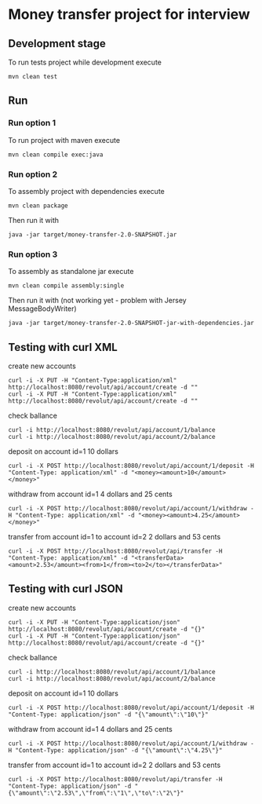 # Money transfer project for interview
## Development stage
To run tests project while development execute
```
mvn clean test
```
## Run
### Run option 1
To run project with maven execute
```
mvn clean compile exec:java
```
### Run option 2
To assembly project with dependencies execute
```
mvn clean package
```
Then run it with
```
java -jar target/money-transfer-2.0-SNAPSHOT.jar
```
### Run option 3
To assembly as standalone jar execute
```
mvn clean compile assembly:single
```
Then run it with (not working yet - problem with Jersey MessageBodyWriter)
```
java -jar target/money-transfer-2.0-SNAPSHOT-jar-with-dependencies.jar
```
## Testing with curl XML
create new accounts
```
curl -i -X PUT -H "Content-Type:application/xml" http://localhost:8080/revolut/api/account/create -d ""
curl -i -X PUT -H "Content-Type:application/xml" http://localhost:8080/revolut/api/account/create -d ""
```
check ballance
```
curl -i http://localhost:8080/revolut/api/account/1/balance
curl -i http://localhost:8080/revolut/api/account/2/balance
```
deposit on account id=1 10 dollars
```
curl -i -X POST http://localhost:8080/revolut/api/account/1/deposit -H "Content-Type: application/xml" -d "<money><amount>10</amount></money>"
```
withdraw from account id=1 4 dollars and 25 cents
```
curl -i -X POST http://localhost:8080/revolut/api/account/1/withdraw -H "Content-Type: application/xml" -d "<money><amount>4.25</amount></money>"
```
transfer from account id=1 to account id=2 2 dollars and 53 cents
```
curl -i -X POST http://localhost:8080/revolut/api/transfer -H "Content-Type: application/xml" -d "<transferData><amount>2.53</amount><from>1</from><to>2</to></transferData>"
```
## Testing with curl JSON
create new accounts
```
curl -i -X PUT -H "Content-Type:application/json" http://localhost:8080/revolut/api/account/create -d "{}"
curl -i -X PUT -H "Content-Type:application/json" http://localhost:8080/revolut/api/account/create -d "{}"
```
check ballance
```
curl -i http://localhost:8080/revolut/api/account/1/balance
curl -i http://localhost:8080/revolut/api/account/2/balance
```
deposit on account id=1 10 dollars
```
curl -i -X POST http://localhost:8080/revolut/api/account/1/deposit -H "Content-Type: application/json" -d "{\"amount\":\"10\"}"
```
withdraw from account id=1 4 dollars and 25 cents
```
curl -i -X POST http://localhost:8080/revolut/api/account/1/withdraw -H "Content-Type: application/json" -d "{\"amount\":\"4.25\"}"
```
transfer from account id=1 to account id=2 2 dollars and 53 cents
```
curl -i -X POST http://localhost:8080/revolut/api/transfer -H "Content-Type: application/json" -d "{\"amount\":\"2.53\",\"from\":\"1\",\"to\":\"2\"}"
```